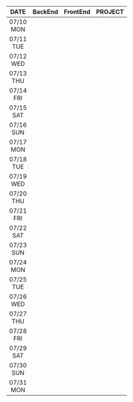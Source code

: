 |     DATE      | BackEnd | FrontEnd | PROJECT |
| :-----------: | :-----: | :------: | :-----: |
| 07/10<br/>MON |         |          |         |
| 07/11<br/>TUE |         |          |         |
| 07/12<br/>WED |         |          |         |
| 07/13<br/>THU |         |          |         |
| 07/14<br/>FRI |         |          |         |
| 07/15<br/>SAT |         |          |         |
| 07/16<br/>SUN |         |          |         |
| 07/17<br/>MON |         |          |         |
| 07/18<br/>TUE |         |          |         |
| 07/19<br/>WED |         |          |         |
| 07/20<br/>THU |         |          |         |
| 07/21<br/>FRI |         |          |         |
| 07/22<br/>SAT |         |          |         |
| 07/23<br/>SUN |         |          |         |
| 07/24<br/>MON |         |          |         |
| 07/25<br/>TUE |         |          |         |
| 07/26<br/>WED |         |          |         |
| 07/27<br/>THU |         |          |         |
| 07/28<br/>FRI |         |          |         |
| 07/29<br/>SAT |         |          |         |
| 07/30<br/>SUN |         |          |         |
| 07/31<br/>MON |         |          |         |
